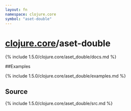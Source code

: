 ```yaml
---
layout: fn
namespace: clojure.core
symbol: "aset-double"
---
```


# [clojure.core](../)/aset-double

{% include 1.5.0/clojure.core/aset_double/docs.md %}

##Examples

{% include 1.5.0/clojure.core/aset_double/examples.md %}
## Source
{% include 1.5.0/clojure.core/aset_double/src.md %}


